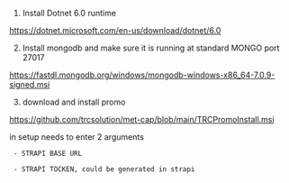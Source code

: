 1) Install Dotnet 6.0 runtime

  https://dotnet.microsoft.com/en-us/download/dotnet/6.0
  
2) Install mongodb and make sure it is running at standard MONGO port 27017

  https://fastdl.mongodb.org/windows/mongodb-windows-x86_64-7.0.9-signed.msi
  
3) download and install promo
   
  https://github.com/trcsolution/met-cap/blob/main/TRCPromoInstall.msi
  
   in setup needs to enter 2 arguments
   
     - STRAPI BASE URL
     
     - STRAPI TOCKEN, could be generated in strapi
     
